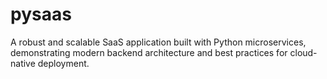 # pysaas
A robust and scalable SaaS application built with Python microservices, demonstrating modern backend architecture and best practices for cloud-native deployment.
